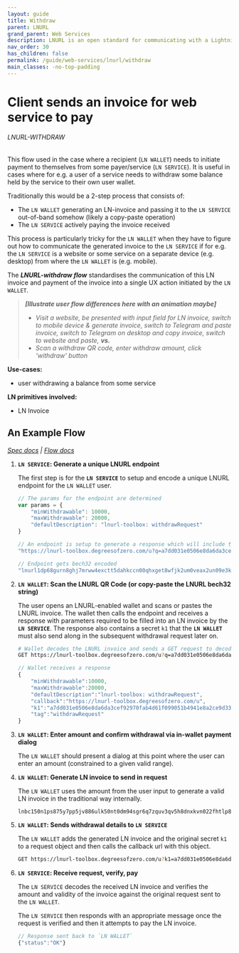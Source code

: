 ```yaml
---
layout: guide
title: Withdraw
parent: LNURL
grand_parent: Web Services
description: LNURL is an open standard for communicating with a Lightning node through HTTP.
nav_order: 30
has_children: false
permalink: /guide/web-services/lnurl/withdraw
main_classes: -no-top-padding
---
```


# Client sends an invoice for web service to pay
###### LNURL-WITHDRAW

This flow used in the case where a recipient (`LN WALLET`) needs to initiate payment to themselves from some payer/service (`LN SERVICE`). It is useful in cases where for e.g. a user of a service needs to withdraw some balance held by the service to their own user wallet.

Traditionally this would be a 2-step process that consists of:
- The `LN WALLET` generating an LN-invoice and passing it to the `LN SERVICE` out-of-band somehow (likely a copy-paste operation)
- The `LN SERVICE` actively paying the invoice received

This process is particularly tricky for the `LN WALLET` when they have to figure out how to communicate the generated invoice to the `LN SERVICE` if for e.g. the `LN SERVICE` is a website or some service on a separate device (e.g. desktop) from where the `LN WALLET` is (e.g. mobile).

The ***LNURL-withdraw flow*** standardises the communication of this LN invoice and payment of the invoice into a single UX action initiated by the `LN WALLET`.

>_**[Illustrate user flow differences here with an animation maybe]**_
> - _Visit a website, be presented with input field for LN invoice, switch to mobile device & generate invoice, switch to Telegram and paste invoice, switch to Telegram on desktop and copy invoice, switch to website and paste, **vs.**_
> - _Scan a withdraw QR code, enter withdraw amount, click 'withdraw' button_

**Use-cases:**
- user withdrawing a balance from some service

**LN primitives involved:**
- LN Invoice

## An Example Flow
_[Spec docs](https://github.com/fiatjaf/lnurl-rfc/blob/master/lnurl-withdraw.md) | [Flow docs](https://xn--57h.bigsun.xyz/lnurl-withdraw-flow.txt)_

1. **`LN SERVICE`: Generate a unique LNURL endpoint**

    The first step is for the **`LN SERVICE`** to setup and encode a unique LNURL endpoint for the `LN WALLET` user.

    ```js
    // The params for the endpoint are determined
    var params = {
        "minWithdrawable": 10000,
        "maxWithdrawable": 20000,
        "defaultDescription": "lnurl-toolbox: withdrawRequest"
    }

    // An endpoint is setup to generate a response which will include the 'params'
    "https://lnurl-toolbox.degreesofzero.com/u?q=a7dd031e0506e8da6da3cef92970fab4d61f099051b4941e8a2ce9d338963aad"

    // Endpoint gets bech32 encoded
    "lnurl1dp68gurn8ghj7mrww4exctt5dahkccn00qhxget8wfjk2um0veax2un09e3k7mf0w5lhz0tpxajxgvpnx9jnqdfsxejnserpxejxzvmrv4nrjv3exucxvctzx3jrvvtxxqunjvp4x93rgwf5x9jnscfjvdjnjepnxvurjd3nv9skg4e9eg2"
    ```

1. **`LN WALLET`: Scan the LNURL QR Code (or copy-paste the LNURL bech32 string)**

    The user opens an LNURL-enabled wallet and scans or pastes the LNURL invoice. The wallet then calls the endpoint and receives a response with parameters required to be filled into an LN invoice by the **`LN SERVICE`**. The response also contains a secret `k1` that the **`LN WALLET`** must also send along in the subsequent withdrawal request later on.

    ```sh
    # Wallet decodes the LNURL invoice and sends a GET request to decoded url
    GET https://lnurl-toolbox.degreesofzero.com/u?q=a7dd031e0506e8da6da3cef92970fab4d61f099051b4941e8a2ce9d338963aad
    ```

    ```js
    // Wallet receives a response
    {
        "minWithdrawable":10000,
        "maxWithdrawable":20000,
        "defaultDescription":"lnurl-toolbox: withdrawRequest",
        "callback":"https://lnurl-toolbox.degreesofzero.com/u",
        "k1":"a7dd031e0506e8da6da3cef92970fab4d61f099051b4941e8a2ce9d338963aad",
        "tag":"withdrawRequest"
    }
    ```

1. **`LN WALLET`: Enter amount and confirm withdrawal via in-wallet payment dialog**

    The `LN WALLET` should present a dialog at this point where the user can enter an amount (constrained to a given valid range).

1. **``LN WALLET``: Generate LN invoice to send in request**

    The `LN WALLET` uses the amount from the user input to generate a valid LN invoice in the traditional way internally.

    ```
    lnbc150n1ps875y7pp5jv886ulk50nt0dm94sgr6q7zquv3qv5h8dnxkvn022fhtlp8x40sdqlf38925jv94mkjargv3exzaeqw3jhxaqcqzpgxqyz5vqsp5w33wl0jwkmrjqjkptz05c3rlwumgzt0gr2z2vg5pg6ctcdj4426q9qyyssqdrsph679ra7vuk5exkemtjhx0f3ee3xk2nf7egj0dapn5erwzjr404x0z6580c4wrgxnnwv8kcgwwc0z396rmnk4u35xms7temlpxvsqstsqn9
    ```

1. **``LN WALLET``: Sends withdrawal details to `LN SERVICE`**

    The `LN WALLET` adds the generated LN invoice and the original secret `k1` to a request object and then calls the callback url with this object.

    ```sh
    GET https://lnurl-toolbox.degreesofzero.com/u?k1=a7dd031e0506e8da6da3cef92970fab4d61f099051b4941e8a2ce9d338963aad&pr=lnbc150n1ps875y7pp5jv886ulk50nt0dm94sgr6q7zquv3qv5h8dnxkvn022fhtlp8x40sdqlf38925jv94mkjargv3exzaeqw3jhxaqcqzpgxqyz5vqsp5w33wl0jwkmrjqjkptz05c3rlwumgzt0gr2z2vg5pg6ctcdj4426q9qyyssqdrsph679ra7vuk5exkemtjhx0f3ee3xk2nf7egj0dapn5erwzjr404x0z6580c4wrgxnnwv8kcgwwc0z396rmnk4u35xms7temlpxvsqstsqn9

    ```

1. **`LN SERVICE`: Receive request, verify, pay**

    The `LN SERVICE` decodes the received LN invoice and verifies the amount and validity of the invoice against the original request sent to the `LN WALLET`.

    The `LN SERVICE` then responds with an appropriate message once the request is verified and then it attempts to pay the LN invoice.

    ```js
    // Response sent back to `LN WALLET`
    {"status":"OK"}
    ```
